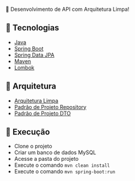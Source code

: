 🚀 Desenvolvimento de API com Arquitetura Limpa!

## 🚀 Tecnologias
- [Java](https://www.java.com/pt-BR/)
- [Spring Boot](https://spring.io/projects/spring-boot)
- [Spring Data JPA](https://spring.io/projects/spring-data-jpa)
- [Maven](https://maven.apache.org/)
- [Lombok](https://projectlombok.org/)


## 🚀 Arquitetura
- [Arquitetura Limpa](https://blog.cleancoder.com/uncle-bob/2012/08/13/the-clean-architecture.html)
- [Padrão de Projeto Repository](https://martinfowler.com/eaaCatalog/repository.html)
- [Padrão de Projeto DTO](https://martinfowler.com/eaaCatalog/dataTransferObject.html)


## 🚀 Execução

- Clone o projeto
- Criar um banco de dados MySQL
- Acesse a pasta do projeto
- Execute o comando `mvn clean install`
- Execute o comando `mvn spring-boot:run`



